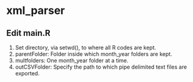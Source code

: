 # xml_parser
## Edit main.R
1. Set directory, via setwd(), to where all R codes are kept.
2. parentFolder: Folder inside which month_year folders are kept.
3. multfolders: One month_year folder at a time.
4. outCSVFolder: Specify the path to which pipe delimited text files are exported.
